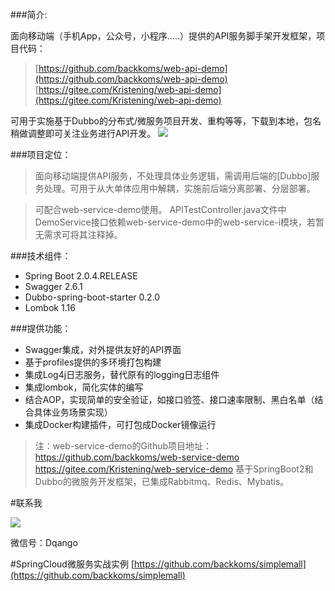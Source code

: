 ###简介:

面向移动端（手机App，公众号，小程序.....）提供的API服务脚手架开发框架，项目代码：

>[https://github.com/backkoms/web-api-demo](https://github.com/backkoms/web-api-demo)
>[https://gitee.com/Kristening/web-api-demo](https://gitee.com/Kristening/web-api-demo)

可用于实施基于Dubbo的分布式/微服务项目开发、重构等等，下载到本地，包名稍做调整即可关注业务进行API开发。
![](arc.png)

###项目定位：
>面向移动端提供API服务，不处理具体业务逻辑，需调用后端的[Dubbo]服务处理。可用于从大单体应用中解耦，实施前后端分离部署、分层部署。

>可配合web-service-demo使用。
APITestController.java文件中DemoService接口依赖web-service-demo中的web-service-i模块，若暂无需求可将其注释掉。

###技术组件：
- Spring Boot 2.0.4.RELEASE
- Swagger 2.6.1
- Dubbo-spring-boot-starter 0.2.0
- Lombok 1.16

###提供功能：
- Swagger集成，对外提供友好的API界面
- 基于profiles提供的多环境打包构建
- 集成Log4j日志服务，替代原有的logging日志组件
- 集成lombok，简化实体的编写
- 结合AOP，实现简单的安全验证，如接口验签、接口速率限制、黑白名单（结合具体业务场景实现）
- 集成Docker构建插件，可打包成Docker镜像运行

>注：web-service-demo的Github项目地址：
https://github.com/backkoms/web-service-demo
https://gitee.com/Kristening/web-service-demo
基于SpringBoot2和Dubbo的微服务开发框架，已集成Rabbitmq、Redis、Mybatis。

#联系我

![](qrcode_for_gh_28fb95c9c24c_258.jpg)

微信号：Dqango


#SpringCloud微服务实战实例
[https://github.com/backkoms/simplemall](https://github.com/backkoms/simplemall)